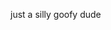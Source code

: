 just a silly goofy dude

<!---
geologyrockss/geologyrockss is a ✨ special ✨ repository because its `README.md` (this file) appears on your GitHub profile.
You can click the Preview link to take a look at your changes.
--->

